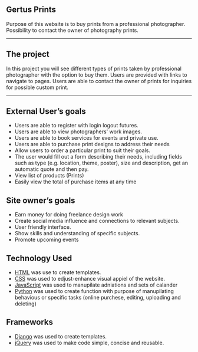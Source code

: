 ## Gertus Prints
 
Purpose of this website is to buy prints from a professional photographer.
Possibility to contact the owner of photography prints.



----------------------------------------------------------------------------------------
## The project 

In this project you will see different types of prints taken by professional photographer with the option to buy them.
Users are provided with links to navigate to pages. 
Users are able to contact the owner of prints for inquiries for possible custom print.


----------------------------------------------------------------------------------------


## External User’s goals

- Users are able to register with login logout futures.	
- Users are able to view photographers' work images.
- Users are able to book services for events and private use.
- Users are able to purchase print designs to address their needs
- Allow users to order a particular print  to suit their goals.
- The user would fill out a form describing their needs, including fields such as type (e.g. location, theme, poster), size and description, get an automatic quote and then pay.
- View list of products (Prints) 
- Easily view  the total of purchase items at any time

## Site owner’s goals

- Earn money for doing freelance design work
- Create social media influence and connections to relevant subjects.
- User friendly interface.
- Show skills and understanding of specific subjects.
- Promote upcoming events

## Technology Used 

- [HTML](https://en.wikipedia.org/wiki/HTML)
 was use to create templates.
- [CSS](https://en.wikipedia.org/wiki/CSS)
 was used to edjust-enhance visual appiel of the website.
- [JavaScript](https://en.wikipedia.org/wiki/JavaScript)
 was used to manupilate adniations and sets of calander 
- [Python](https://en.wikipedia.org/wiki/Python_(programming_language))
 was used to create function with purpose of manupilating behavious or specific tasks (online purchese, editing, uploading and deleting)

## Frameworks
- [Django](https://en.wikipedia.org/wiki/Django)
was used to create templates.
- [jQuery](https://en.wikipedia.org/wiki/JQuery)
was used to make code simple, concise and reusable. 
